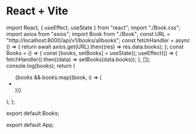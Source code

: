 # React + Vite

import React, { useEffect, useState } from "react";
import "./Book.css";
import axios from "axios";
import Book from "./Book";
const URL = "http://localhost:8000/api/v1/books/allbooks";
const fetchHandler = async () => {
return await axios.get(URL).then((res) => res.data.books);
};
const Books = () => {
const [books, setBooks] = useState();
useEffect(() => {
fetchHandler().then((data) => setBooks(data.books));
}, []);
console.log(books);
return (
<div>
<ul>
{books &&
books.map((book, i) => (
<li key={i}>
<Book book={book} />
</li>
))}
</ul>
</div>
);
};

export default Books;

export default App;

